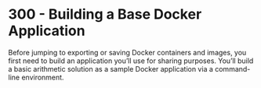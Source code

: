 # 300 - Building a Base Docker Application

Before jumping to exporting or saving Docker containers and images, you first need to build an application you’ll use for sharing purposes. You’ll build a basic arithmetic solution as a sample Docker application via a command-line environment.

